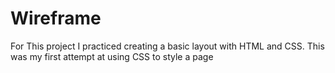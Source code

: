 # Wireframe

For This project I practiced creating a basic layout with HTML and CSS.
This was my first attempt at using CSS to style a page

